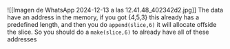 ![[Imagen de WhatsApp 2024-12-13 a las 12.41.48_402342d2.jpg]]
The data have an address in the memory, if you got {4,5,3} this already has a predefined length, and then you do `append(slice,6)` it will allocate offside the slice. So you should do a `make(slice,6)`  to already have all of these addresses